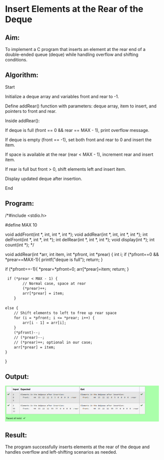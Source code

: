 # Insert Elements at the Rear of the Deque

## Aim:
To implement a C program that inserts an element at the rear end of a double-ended queue (deque) while handling overflow and shifting conditions.

## Algorithm:
Start

Initialize a deque array and variables front and rear to -1.

Define addRear() function with parameters: deque array, item to insert, and pointers to front and rear.

Inside addRear():

If deque is full (front == 0 && rear == MAX - 1), print overflow message.

If deque is empty (front == -1), set both front and rear to 0 and insert the item.

If space is available at the rear (rear < MAX - 1), increment rear and insert item.

If rear is full but front > 0, shift elements left and insert item.

Display updated deque after insertion.

End

## Program:
/*#include <stdio.h>

#define MAX 10

void addFront(int *, int, int *, int *);
void addRear(int *, int, int *, int *);
int delFront(int *, int *, int *);
int delRear(int *, int *, int *);
void display(int *);
int count(int *);
*/

void addRear(int *arr, int item, int *pfront, int *prear) {
  int i;
  if (*pfront==0 && *prear==MAX-1){
      printf("deque is full");
      return;
  }
  
  if (*pfront==-1){
      *prear=*pfront=0;
      arr[*prear]=item;
      return;
  }
  
     if (*prear < MAX - 1) {
            // Normal case, space at rear
            (*prear)++;
            arr[*prear] = item;
        } 
    
    else {
        // Shift elements to left to free up rear space
        for (i = *pfront; i <= *prear; i++) {
            arr[i - 1] = arr[i];
        }
        (*pfront)--;
        // (*prear)--;
        // (*prear)++; optional in our case;
        arr[*prear] = item;
    }
  
}



## Output:
![alt text](image-2.png)
## Result:
The program successfully inserts elements at the rear of the deque and handles overflow and left-shifting scenarios as needed.

